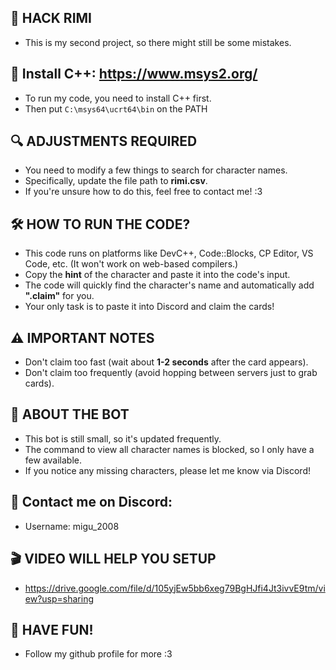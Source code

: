 ## 🚀 HACK RIMI  
- This is my second project, so there might still be some mistakes.  

## 🔗 Install C++: https://www.msys2.org/  
- To run my code, you need to install C++ first.
- Then put `C:\msys64\ucrt64\bin` on the PATH

## 🔍 ADJUSTMENTS REQUIRED  
- You need to modify a few things to search for character names.  
- Specifically, update the file path to **rimi.csv**.  
- If you're unsure how to do this, feel free to contact me! :3  

## 🛠️ HOW TO RUN THE CODE?  
- This code runs on platforms like DevC++, Code::Blocks, CP Editor, VS Code, etc.
  (It won't work on web-based compilers.)  
- Copy the **hint** of the character and paste it into the code's input.  
- The code will quickly find the character's name and automatically add **".claim"** for you.  
- Your only task is to paste it into Discord and claim the cards!  

## ⚠️ IMPORTANT NOTES  
- Don't claim too fast (wait about **1-2 seconds** after the card appears).  
- Don't claim too frequently (avoid hopping between servers just to grab cards).  

## 🤖 ABOUT THE BOT  
- This bot is still small, so it's updated frequently.  
- The command to view all character names is blocked, so I only have a few available.  
- If you notice any missing characters, please let me know via Discord!  

## 📩 Contact me on Discord:  
- Username: migu_2008  

## 🎬 VIDEO WILL HELP YOU SETUP
- https://drive.google.com/file/d/105yjEw5bb6xeg79BgHJfi4Jt3ivvE9tm/view?usp=sharing

## 🎉 HAVE FUN!
- Follow my github profile for more :3
